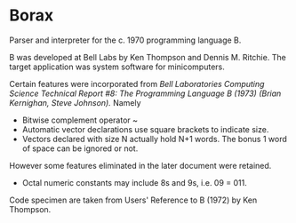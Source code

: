# Borax

Parser and interpreter for the c. 1970 programming language B.

B was developed at Bell Labs by Ken Thompson and Dennis M. Ritchie. The
target application was system software for minicomputers.

Certain features were incorporated from *Bell Laboratories Computing Science
Technical Report #8: The Programming Language B (1973) (Brian Kernighan, Steve Johnson).*
Namely

- Bitwise complement operator ~
- Automatic vector declarations use square brackets to indicate size.
- Vectors declared with size N actually hold N+1 words. The bonus 1 word
of space can be ignored or not.

However some features eliminated in the later document were retained.

- Octal numeric constants may include 8s and 9s, i.e. 09 = 011.

Code specimen are taken from Users' Reference to B (1972) by Ken Thompson.
